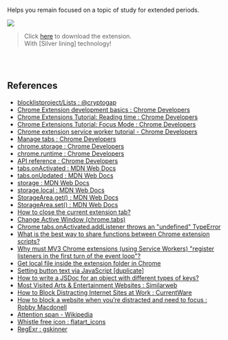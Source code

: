 Helps you remain focused on a topic of study for extended periods.

[![](https://i.imgur.com/Ly7c7xS.png)][download]

> Click [here][download] to download the extension. \
> With [Silver lining] technology!

<br>
<br>


## References

- [blocklistproject/Lists : @cryptogap](https://github.com/blocklistproject/Lists)
- [Chrome Extension development basics : Chrome Developers](https://developer.chrome.com/docs/extensions/mv3/getstarted/development-basics/)
- [Chrome Extensions Tutorial: Reading time : Chrome Developers](https://developer.chrome.com/docs/extensions/mv3/getstarted/tut-reading-time/)
- [Chrome Extensions Tutorial: Focus Mode : Chrome Developers](https://developer.chrome.com/docs/extensions/mv3/getstarted/tut-focus-mode/)
- [Chrome extension service worker tutorial - Chrome Developers](https://developer.chrome.com/docs/extensions/mv3/getstarted/tut-quick-reference/)
- [Manage tabs : Chrome Developers](https://developer.chrome.com/docs/extensions/mv3/getstarted/tut-tabs-manager/)
- [chrome.storage : Chrome Developers](https://developer.chrome.com/docs/extensions/reference/storage/)
- [chrome.runtime : Chrome Developers](https://developer.chrome.com/docs/extensions/reference/runtime/)
- [API reference : Chrome Developers](https://developer.chrome.com/docs/extensions/reference/)
- [tabs.onActivated : MDN Web Docs](https://developer.mozilla.org/en-US/docs/Mozilla/Add-ons/WebExtensions/API/tabs/onActivated)
- [tabs.onUpdated : MDN Web Docs](https://developer.mozilla.org/en-US/docs/Mozilla/Add-ons/WebExtensions/API/tabs/onUpdated)
- [storage : MDN Web Docs](https://developer.mozilla.org/en-US/docs/Mozilla/Add-ons/WebExtensions/API/storage)
- [storage.local : MDN Web Docs](https://developer.mozilla.org/en-US/docs/Mozilla/Add-ons/WebExtensions/API/storage/local)
- [StorageArea.get() : MDN Web Docs](https://developer.mozilla.org/en-US/docs/Mozilla/Add-ons/WebExtensions/API/storage/StorageArea/get)
- [StorageArea.set() : MDN Web Docs](https://developer.mozilla.org/en-US/docs/Mozilla/Add-ons/WebExtensions/API/storage/StorageArea/set)
- [How to close the current extension tab?](https://stackoverflow.com/a/8114531/1413259)
- [Change Active Window (chrome.tabs)](https://stackoverflow.com/a/66398276/1413259)
- [Chrome tabs.onActivated.addListener throws an "undefined" TypeError](https://stackoverflow.com/a/9954420/1413259)
- [What is the best way to share functions between Chrome extension scripts?](https://stackoverflow.com/a/58988295/1413259)
- [Why must MV3 Chrome extensions (using Service Workers) "register listeners in the first turn of the event loop"?](https://stackoverflow.com/a/74516519/1413259)
- [Get local file inside the extension folder in Chrome](https://stackoverflow.com/a/7645775/1413259)
- [Setting button text via JavaScript [duplicate]](https://stackoverflow.com/a/16304042/1413259)
- [How to write a JSDoc for an object with different types of keys?](https://stackoverflow.com/a/70219094/1413259)
- [Most Visited Arts & Entertainment Websites : Similarweb](https://www.similarweb.com/top-websites/arts-and-entertainment/)
- [How to Block Distracting Internet Sites at Work : CurrentWare](https://www.currentware.com/blog/distracting-websites-to-block-at-work/)
- [How to block a website when you’re distracted and need to focus : Robby Macdonell](https://blog.rescuetime.com/getting-the-most-out-of-rescuetimes-website-blocking/)
- [Attention span - Wikipedia](https://en.wikipedia.org/wiki/Attention_span)
- [Whistle free icon : flatart_icons](https://www.flaticon.com/free-icon/whistle_3271746)
- [RegExr : gskinner](https://regexr.com/)


[download]: https://github.com/wolfram77/chrome-attention-training/releases/download/v0.2/chrome-attention-training.crx
